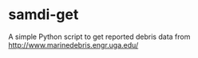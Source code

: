 # samdi-get
A simple Python script to get reported debris data from http://www.marinedebris.engr.uga.edu/
